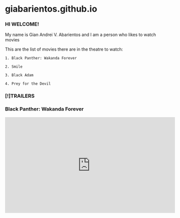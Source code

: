# giabarientos.github.io
### HI WELCOME!
My name is Gian Andrei V. Abarientos
and I am a person who likes to watch movies

This are the list of movies there are in the theatre to watch:


```
1. Black Panther: Wakanda Forever

2. Smile

3. Black Adam

4. Prey for the Devil
```
### [!]TRAILERS

### **Black Panther: Wakanda Forever**

<iframe width="560" height="315" src="https://www.youtube.com/embed/_Z3QKkl1WyM" title="YouTube video player" frameborder="0" allow="accelerometer; autoplay; clipboard-write; encrypted-media; gyroscope; picture-in-picture" allowfullscreen></iframe>
